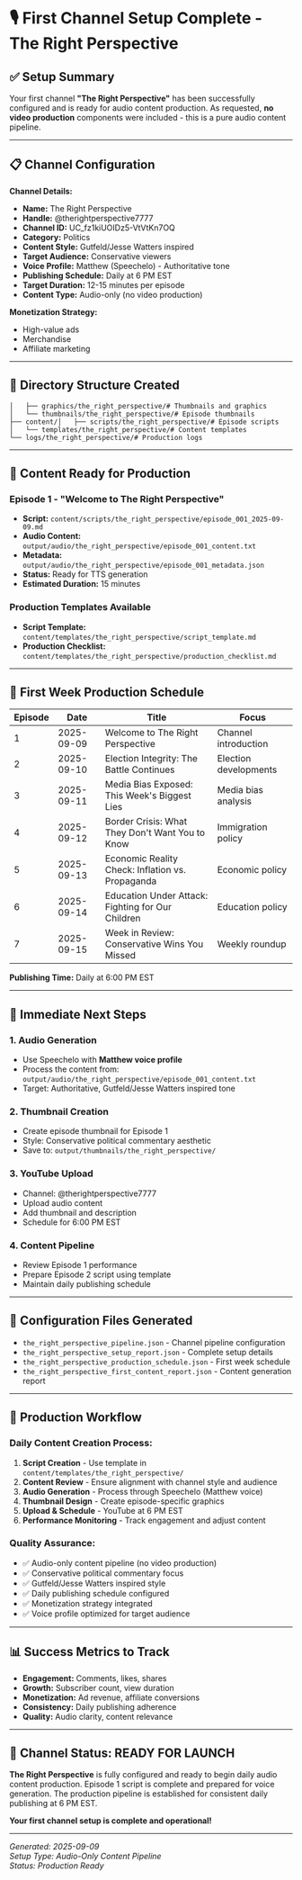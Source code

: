 # 🎙️ First Channel Setup Complete - The Right Perspective

## ✅ Setup Summary

Your first channel **"The Right Perspective"** has been successfully configured and is ready for audio content production. As requested, **no video production** components were included - this is a pure audio content pipeline.

---

## 📋 Channel Configuration

**Channel Details:**
- **Name:** The Right Perspective
- **Handle:** @therightperspective7777
- **Channel ID:** UC_fz1kiUOIDz5-VtVtKn7OQ
- **Category:** Politics
- **Content Style:** Gutfeld/Jesse Watters inspired
- **Target Audience:** Conservative viewers
- **Voice Profile:** Matthew (Speechelo) - Authoritative tone
- **Publishing Schedule:** Daily at 6 PM EST
- **Target Duration:** 12-15 minutes per episode
- **Content Type:** Audio-only (no video production)

**Monetization Strategy:**
- High-value ads
- Merchandise
- Affiliate marketing

---

## 📁 Directory Structure Created

```/online production/├── output/│   ├── audio/the_right_perspective/# Generated audio files
│   ├── graphics/the_right_perspective/# Thumbnails and graphics
│   └── thumbnails/the_right_perspective/# Episode thumbnails
├── content/│   ├── scripts/the_right_perspective/# Episode scripts
│   └── templates/the_right_perspective/# Content templates
└── logs/the_right_perspective/# Production logs
```

---

## 📝 Content Ready for Production

### Episode 1 - "Welcome to The Right Perspective"
- **Script:** `content/scripts/the_right_perspective/episode_001_2025-09-09.md`
- **Audio Content:** `output/audio/the_right_perspective/episode_001_content.txt`
- **Metadata:** `output/audio/the_right_perspective/episode_001_metadata.json`
- **Status:** Ready for TTS generation
- **Estimated Duration:** 15 minutes

### Production Templates Available
- **Script Template:** `content/templates/the_right_perspective/script_template.md`
- **Production Checklist:** `content/templates/the_right_perspective/production_checklist.md`

---

## 📅 First Week Production Schedule

| Episode | Date | Title | Focus |
|---------|------|-------|-------|
| 1 | 2025-09-09 | Welcome to The Right Perspective | Channel introduction |
| 2 | 2025-09-10 | Election Integrity: The Battle Continues | Election developments |
| 3 | 2025-09-11 | Media Bias Exposed: This Week's Biggest Lies | Media bias analysis |
| 4 | 2025-09-12 | Border Crisis: What They Don't Want You to Know | Immigration policy |
| 5 | 2025-09-13 | Economic Reality Check: Inflation vs. Propaganda | Economic policy |
| 6 | 2025-09-14 | Education Under Attack: Fighting for Our Children | Education policy |
| 7 | 2025-09-15 | Week in Review: Conservative Wins You Missed | Weekly roundup |

**Publishing Time:** Daily at 6:00 PM EST

---

## 🎯 Immediate Next Steps

### 1. Audio Generation
- Use Speechelo with **Matthew voice profile**
- Process the content from: `output/audio/the_right_perspective/episode_001_content.txt`
- Target: Authoritative, Gutfeld/Jesse Watters inspired tone

### 2. Thumbnail Creation
- Create episode thumbnail for Episode 1
- Style: Conservative political commentary aesthetic
- Save to: `output/thumbnails/the_right_perspective/`

### 3. YouTube Upload
- Channel: @therightperspective7777
- Upload audio content
- Add thumbnail and description
- Schedule for 6:00 PM EST

### 4. Content Pipeline
- Review Episode 1 performance
- Prepare Episode 2 script using template
- Maintain daily publishing schedule

---

## 🔧 Configuration Files Generated

- `the_right_perspective_pipeline.json` - Channel pipeline configuration
- `the_right_perspective_setup_report.json` - Complete setup details
- `the_right_perspective_production_schedule.json` - First week schedule
- `the_right_perspective_first_content_report.json` - Content generation report

---

## 🚀 Production Workflow

### Daily Content Creation Process:
1. **Script Creation** - Use template in `content/templates/the_right_perspective/`
2. **Content Review** - Ensure alignment with channel style and audience
3. **Audio Generation** - Process through Speechelo (Matthew voice)
4. **Thumbnail Design** - Create episode-specific graphics
5. **Upload & Schedule** - YouTube at 6 PM EST
6. **Performance Monitoring** - Track engagement and adjust content

### Quality Assurance:
- ✅ Audio-only content pipeline (no video production)
- ✅ Conservative political commentary focus
- ✅ Gutfeld/Jesse Watters inspired style
- ✅ Daily publishing schedule configured
- ✅ Monetization strategy integrated
- ✅ Voice profile optimized for target audience

---

## 📊 Success Metrics to Track

- **Engagement:** Comments, likes, shares
- **Growth:** Subscriber count, view duration
- **Monetization:** Ad revenue, affiliate conversions
- **Consistency:** Daily publishing adherence
- **Quality:** Audio clarity, content relevance

---

## 🎉 Channel Status: READY FOR LAUNCH

**The Right Perspective** is fully configured and ready to begin daily audio content production. Episode 1 script is complete and prepared for voice generation. The production pipeline is established for consistent daily publishing at 6 PM EST.

**Your first channel setup is complete and operational!**

---

*Generated: 2025-09-09*  
*Setup Type: Audio-Only Content Pipeline*  
*Status: Production Ready*